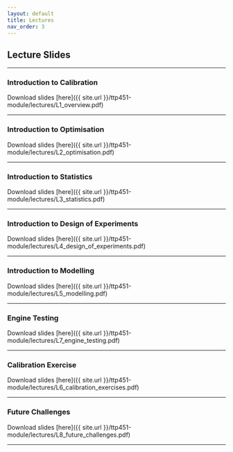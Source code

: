 ```yaml
---
layout: default
title: Lectures
nav_order: 3
---
```


## Lecture Slides

---

### Introduction to Calibration

Download slides [here]({{ site.url }}/ttp451-module/lectures/L1_overview.pdf)

---

### Introduction to Optimisation

Download slides [here]({{ site.url }}/ttp451-module/lectures/L2_optimisation.pdf)

---

### Introduction to Statistics

Download slides [here]({{ site.url }}/ttp451-module/lectures/L3_statistics.pdf)

---

### Introduction to Design of Experiments

Download slides [here]({{ site.url }}/ttp451-module/lectures/L4_design_of_experiments.pdf)

---

### Introduction to Modelling

Download slides [here]({{ site.url }}/ttp451-module/lectures/L5_modelling.pdf)

---

### Engine Testing

Download slides [here]({{ site.url }}/ttp451-module/lectures/L7_engine_testing.pdf)

---

### Calibration Exercise

Download slides [here]({{ site.url }}/ttp451-module/lectures/L6_calibration_exercises.pdf)

---

### Future Challenges

Download slides [here]({{ site.url }}/ttp451-module/lectures/L8_future_challenges.pdf)

---
